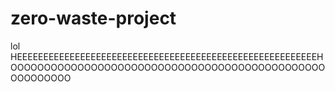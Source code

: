 # zero-waste-project
lol
HEEEEEEEEEEEEEEEEEEEEEEEEEEEEEEEEEEEEEEEEEEEEEEEEEEEEEEEEEHOOOOOOOOOOOOOOOOOOOOOOOOOOOOOOOOOOOOOOOOOOOOOOOOOOOOOOOO
